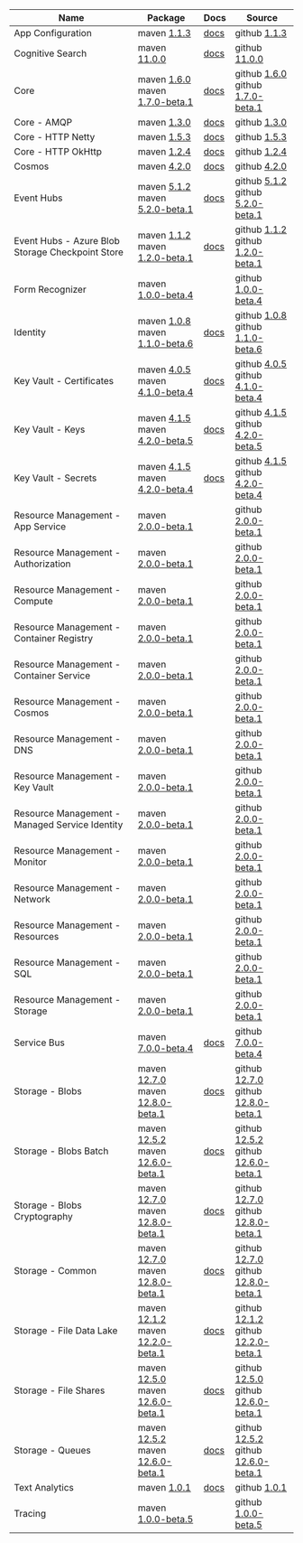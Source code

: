 | Name | Package | Docs | Source |
| ---- | ------- | ---- | ------ |
| App Configuration | maven [1.1.3](https://search.maven.org/artifact/com.azure/azure-data-appconfiguration/1.1.3/jar/) | [docs](https://docs.microsoft.com/java/api/overview/azure/data-appconfiguration-readme/) | github [1.1.3](https://github.com/Azure/azure-sdk-for-java/tree/azure-data-appconfiguration_1.1.3/sdk/appconfiguration/azure-data-appconfiguration/) |
| Cognitive Search | maven [11.0.0](https://search.maven.org/artifact/com.azure/azure-search-documents/11.0.0/jar/) | [docs](https://docs.microsoft.com/java/api/overview/azure/search-documents-readme/) | github [11.0.0](https://github.com/Azure/azure-sdk-for-java/tree/azure-search-documents_11.0.0/sdk/search/azure-search-documents/) |
| Core | maven [1.6.0](https://search.maven.org/artifact/com.azure/azure-core/1.6.0/jar/)<br>maven [1.7.0-beta.1](https://search.maven.org/artifact/com.azure/azure-core/1.7.0-beta.1/jar/) | [docs](https://docs.microsoft.com/java/api/overview/azure/core-readme/) | github [1.6.0](https://github.com/Azure/azure-sdk-for-java/tree/azure-core_1.6.0/sdk/core/azure-core/)<br>github [1.7.0-beta.1](https://github.com/Azure/azure-sdk-for-java/tree/azure-core_1.7.0-beta.1/sdk/core/azure-core/) |
| Core - AMQP | maven [1.3.0](https://search.maven.org/artifact/com.azure/azure-core-amqp/1.3.0/jar/) | [docs](https://docs.microsoft.com/java/api/overview/azure/core-amqp-readme/) | github [1.3.0](https://github.com/Azure/azure-sdk-for-java/tree/azure-core-amqp_1.3.0/sdk/core/azure-core-amqp/) |
| Core - HTTP Netty | maven [1.5.3](https://search.maven.org/artifact/com.azure/azure-core-http-netty/1.5.3/jar/) | [docs](https://docs.microsoft.com/java/api/overview/azure/core-http-netty-readme/) | github [1.5.3](https://github.com/Azure/azure-sdk-for-java/tree/azure-core-http-netty_1.5.3/sdk/core/azure-core-http-netty/) |
| Core - HTTP OkHttp | maven [1.2.4](https://search.maven.org/artifact/com.azure/azure-core-http-okhttp/1.2.4/jar/) | [docs](https://docs.microsoft.com/java/api/overview/azure/core-http-okhttp-readme/) | github [1.2.4](https://github.com/Azure/azure-sdk-for-java/tree/azure-core-http-okhttp_1.2.4/sdk/core/azure-core-http-okhttp/) |
| Cosmos | maven [4.2.0](https://search.maven.org/artifact/com.azure/azure-cosmos/4.2.0/jar/) | [docs](https://docs.microsoft.com/java/api/overview/azure/cosmos-readme/) | github [4.2.0](https://github.com/Azure/azure-sdk-for-java/tree/azure-cosmos_4.2.0/sdk/cosmos/azure-cosmos/) |
| Event Hubs | maven [5.1.2](https://search.maven.org/artifact/com.azure/azure-messaging-eventhubs/5.1.2/jar/)<br>maven [5.2.0-beta.1](https://search.maven.org/artifact/com.azure/azure-messaging-eventhubs/5.2.0-beta.1/jar/) | [docs](https://docs.microsoft.com/java/api/overview/azure/messaging-eventhubs-readme/) | github [5.1.2](https://github.com/Azure/azure-sdk-for-java/tree/azure-messaging-eventhubs_5.1.2/sdk/eventhubs/azure-messaging-eventhubs/)<br>github [5.2.0-beta.1](https://github.com/Azure/azure-sdk-for-java/tree/azure-messaging-eventhubs_5.2.0-beta.1/sdk/eventhubs/azure-messaging-eventhubs/) |
| Event Hubs - Azure Blob Storage Checkpoint Store | maven [1.1.2](https://search.maven.org/artifact/com.azure/azure-messaging-eventhubs-checkpointstore-blob/1.1.2/jar/)<br>maven [1.2.0-beta.1](https://search.maven.org/artifact/com.azure/azure-messaging-eventhubs-checkpointstore-blob/1.2.0-beta.1/jar/) | [docs](https://docs.microsoft.com/java/api/overview/azure/messaging-eventhubs-checkpointstore-blob-readme/) | github [1.1.2](https://github.com/Azure/azure-sdk-for-java/tree/azure-messaging-eventhubs-checkpointstore-blob_1.1.2/sdk/eventhubs/azure-messaging-eventhubs-checkpointstore-blob/)<br>github [1.2.0-beta.1](https://github.com/Azure/azure-sdk-for-java/tree/azure-messaging-eventhubs-checkpointstore-blob_1.2.0-beta.1/sdk/eventhubs/azure-messaging-eventhubs-checkpointstore-blob/) |
| Form Recognizer | maven [1.0.0-beta.4](https://search.maven.org/artifact/com.azure/azure-ai-formrecognizer/1.0.0-beta.4/jar/) |  | github [1.0.0-beta.4](https://github.com/Azure/azure-sdk-for-java/tree/azure-ai-formrecognizer_1.0.0-beta.4/sdk/formrecognizer/azure-ai-formrecognizer/) |
| Identity | maven [1.0.8](https://search.maven.org/artifact/com.azure/azure-identity/1.0.8/jar/)<br>maven [1.1.0-beta.6](https://search.maven.org/artifact/com.azure/azure-identity/1.1.0-beta.6/jar/) | [docs](https://docs.microsoft.com/java/api/overview/azure/identity-readme/) | github [1.0.8](https://github.com/Azure/azure-sdk-for-java/tree/azure-identity_1.0.8/sdk/identity/azure-identity/)<br>github [1.1.0-beta.6](https://github.com/Azure/azure-sdk-for-java/tree/azure-identity_1.1.0-beta.6/sdk/identity/azure-identity/) |
| Key Vault - Certificates | maven [4.0.5](https://search.maven.org/artifact/com.azure/azure-security-keyvault-certificates/4.0.5/jar/)<br>maven [4.1.0-beta.4](https://search.maven.org/artifact/com.azure/azure-security-keyvault-certificates/4.1.0-beta.4/jar/) | [docs](https://docs.microsoft.com/java/api/overview/azure/security-keyvault-certificates-readme/) | github [4.0.5](https://github.com/Azure/azure-sdk-for-java/tree/azure-security-keyvault-certificates_4.0.5/sdk/keyvault/azure-security-keyvault-certificates/)<br>github [4.1.0-beta.4](https://github.com/Azure/azure-sdk-for-java/tree/azure-security-keyvault-certificates_4.1.0-beta.4/sdk/keyvault/azure-security-keyvault-certificates/) |
| Key Vault - Keys | maven [4.1.5](https://search.maven.org/artifact/com.azure/azure-security-keyvault-keys/4.1.5/jar/)<br>maven [4.2.0-beta.5](https://search.maven.org/artifact/com.azure/azure-security-keyvault-keys/4.2.0-beta.5/jar/) | [docs](https://docs.microsoft.com/java/api/overview/azure/security-keyvault-keys-readme/) | github [4.1.5](https://github.com/Azure/azure-sdk-for-java/tree/azure-security-keyvault-keys_4.1.5/sdk/keyvault/azure-security-keyvault-keys/)<br>github [4.2.0-beta.5](https://github.com/Azure/azure-sdk-for-java/tree/azure-security-keyvault-keys_4.2.0-beta.5/sdk/keyvault/azure-security-keyvault-keys/) |
| Key Vault - Secrets | maven [4.1.5](https://search.maven.org/artifact/com.azure/azure-security-keyvault-secrets/4.1.5/jar/)<br>maven [4.2.0-beta.4](https://search.maven.org/artifact/com.azure/azure-security-keyvault-secrets/4.2.0-beta.4/jar/) | [docs](https://docs.microsoft.com/java/api/overview/azure/security-keyvault-secrets-readme/) | github [4.1.5](https://github.com/Azure/azure-sdk-for-java/tree/azure-security-keyvault-secrets_4.1.5/sdk/keyvault/azure-security-keyvault-secrets/)<br>github [4.2.0-beta.4](https://github.com/Azure/azure-sdk-for-java/tree/azure-security-keyvault-secrets_4.2.0-beta.4/sdk/keyvault/azure-security-keyvault-secrets/) |
| Resource Management - App Service | maven [2.0.0-beta.1](https://search.maven.org/artifact/com.azure.resourcemanager/azure-resourcemanager-appservice/2.0.0-beta.1/jar/) |  | github [2.0.0-beta.1](https://github.com/Azure/azure-sdk-for-java/tree/azure-resourcemanager-appservice_2.0.0-beta.1/sdk/https://github.com/Azure/azure-sdk-for-java/tree/azure-resourcemanager_2.0.0-beta.1/sdk/appservice/mgmt/azure-resourcemanager-appservice/) |
| Resource Management - Authorization | maven [2.0.0-beta.1](https://search.maven.org/artifact/com.azure.resourcemanager/azure-resourcemanager-authorization/2.0.0-beta.1/jar/) |  | github [2.0.0-beta.1](https://github.com/Azure/azure-sdk-for-java/tree/azure-resourcemanager-authorization_2.0.0-beta.1/sdk/https://github.com/Azure/azure-sdk-for-java/tree/azure-resourcemanager_2.0.0-beta.1/sdk/authorization/mgmt/azure-resourcemanager-authorization/) |
| Resource Management - Compute | maven [2.0.0-beta.1](https://search.maven.org/artifact/com.azure.resourcemanager/azure-resourcemanager-compute/2.0.0-beta.1/jar/) |  | github [2.0.0-beta.1](https://github.com/Azure/azure-sdk-for-java/tree/azure-resourcemanager-compute_2.0.0-beta.1/sdk/https://github.com/Azure/azure-sdk-for-java/tree/azure-resourcemanager_2.0.0-beta.1/sdk/compute/mgmt/azure-resourcemanager-compute/) |
| Resource Management - Container Registry | maven [2.0.0-beta.1](https://search.maven.org/artifact/com.azure.resourcemanager/azure-resourcemanager-containerregistry/2.0.0-beta.1/jar/) |  | github [2.0.0-beta.1](https://github.com/Azure/azure-sdk-for-java/tree/azure-resourcemanager-containerregistry_2.0.0-beta.1/sdk/https://github.com/Azure/azure-sdk-for-java/tree/azure-resourcemanager_2.0.0-beta.1/sdk/containerregistry/mgmt/azure-resourcemanager-containerregistry/) |
| Resource Management - Container Service | maven [2.0.0-beta.1](https://search.maven.org/artifact/com.azure.resourcemanager/azure-resourcemanager-containerservice/2.0.0-beta.1/jar/) |  | github [2.0.0-beta.1](https://github.com/Azure/azure-sdk-for-java/tree/azure-resourcemanager-containerservice_2.0.0-beta.1/sdk/https://github.com/Azure/azure-sdk-for-java/tree/azure-resourcemanager_2.0.0-beta.1/sdk/containerservice/mgmt/azure-resourcemanager-containerservice/) |
| Resource Management - Cosmos | maven [2.0.0-beta.1](https://search.maven.org/artifact/com.azure.resourcemanager/azure-resourcemanager-cosmos/2.0.0-beta.1/jar/) |  | github [2.0.0-beta.1](https://github.com/Azure/azure-sdk-for-java/tree/azure-resourcemanager-cosmos_2.0.0-beta.1/sdk/https://github.com/Azure/azure-sdk-for-java/tree/azure-resourcemanager_2.0.0-beta.1/sdk/cosmos/mgmt/azure-resourcemanager-cosmos/) |
| Resource Management - DNS | maven [2.0.0-beta.1](https://search.maven.org/artifact/com.azure.resourcemanager/azure-resourcemanager-dns/2.0.0-beta.1/jar/) |  | github [2.0.0-beta.1](https://github.com/Azure/azure-sdk-for-java/tree/azure-resourcemanager-dns_2.0.0-beta.1/sdk/https://github.com/Azure/azure-sdk-for-java/tree/azure-resourcemanager_2.0.0-beta.1/sdk/dns/mgmt/azure-resourcemanager-dns/) |
| Resource Management - Key Vault | maven [2.0.0-beta.1](https://search.maven.org/artifact/com.azure.resourcemanager/azure-resourcemanager-keyvault/2.0.0-beta.1/jar/) |  | github [2.0.0-beta.1](https://github.com/Azure/azure-sdk-for-java/tree/azure-resourcemanager-keyvault_2.0.0-beta.1/sdk/https://github.com/Azure/azure-sdk-for-java/tree/azure-resourcemanager_2.0.0-beta.1/sdk/keyvault/mgmt/azure-resourcemanager-keyvault/) |
| Resource Management - Managed Service Identity | maven [2.0.0-beta.1](https://search.maven.org/artifact/com.azure.resourcemanager/azure-resourcemanager-msi/2.0.0-beta.1/jar/) |  | github [2.0.0-beta.1](https://github.com/Azure/azure-sdk-for-java/tree/azure-resourcemanager-msi_2.0.0-beta.1/sdk/https://github.com/Azure/azure-sdk-for-java/tree/azure-resourcemanager_2.0.0-beta.1/sdk/managedserviceidentity/mgmt/azure-resourcemanager-msi/) |
| Resource Management - Monitor | maven [2.0.0-beta.1](https://search.maven.org/artifact/com.azure.resourcemanager/azure-resourcemanager-monitor/2.0.0-beta.1/jar/) |  | github [2.0.0-beta.1](https://github.com/Azure/azure-sdk-for-java/tree/azure-resourcemanager-monitor_2.0.0-beta.1/sdk/https://github.com/Azure/azure-sdk-for-java/tree/azure-resourcemanager_2.0.0-beta.1/sdk/monitor/mgmt/azure-resourcemanager-monitor/) |
| Resource Management - Network | maven [2.0.0-beta.1](https://search.maven.org/artifact/com.azure.resourcemanager/azure-resourcemanager-network/2.0.0-beta.1/jar/) |  | github [2.0.0-beta.1](https://github.com/Azure/azure-sdk-for-java/tree/azure-resourcemanager-network_2.0.0-beta.1/sdk/https://github.com/Azure/azure-sdk-for-java/tree/azure-resourcemanager_2.0.0-beta.1/sdk/network/mgmt/azure-resourcemanager-network/) |
| Resource Management - Resources | maven [2.0.0-beta.1](https://search.maven.org/artifact/com.azure.resourcemanager/azure-resourcemanager-resources/2.0.0-beta.1/jar/) |  | github [2.0.0-beta.1](https://github.com/Azure/azure-sdk-for-java/tree/azure-resourcemanager-resources_2.0.0-beta.1/sdk/https://github.com/Azure/azure-sdk-for-java/tree/azure-resourcemanager_2.0.0-beta.1/sdk/resources/mgmt/azure-resourcemanager-resources/) |
| Resource Management - SQL | maven [2.0.0-beta.1](https://search.maven.org/artifact/com.azure.resourcemanager/azure-resourcemanager-sql/2.0.0-beta.1/jar/) |  | github [2.0.0-beta.1](https://github.com/Azure/azure-sdk-for-java/tree/azure-resourcemanager-sql_2.0.0-beta.1/sdk/https://github.com/Azure/azure-sdk-for-java/tree/azure-resourcemanager_2.0.0-beta.1/sdk/sql/mgmt/azure-resourcemanager-sql/) |
| Resource Management - Storage | maven [2.0.0-beta.1](https://search.maven.org/artifact/com.azure.resourcemanager/azure-resourcemanager-storage/2.0.0-beta.1/jar/) |  | github [2.0.0-beta.1](https://github.com/Azure/azure-sdk-for-java/tree/azure-resourcemanager-storage_2.0.0-beta.1/sdk/https://github.com/Azure/azure-sdk-for-java/tree/azure-resourcemanager_2.0.0-beta.1/sdk/storage/mgmt/azure-resourcemanager-storage/) |
| Service Bus | maven [7.0.0-beta.4](https://search.maven.org/artifact/com.azure/azure-messaging-servicebus/7.0.0-beta.4/jar/) | [docs](https://docs.microsoft.com/java/api/overview/azure/messaging-servicebus-readme/) | github [7.0.0-beta.4](https://github.com/Azure/azure-sdk-for-java/tree/azure-messaging-servicebus_7.0.0-beta.4/sdk/servicebus/azure-messaging-servicebus/) |
| Storage - Blobs | maven [12.7.0](https://search.maven.org/artifact/com.azure/azure-storage-blob/12.7.0/jar/)<br>maven [12.8.0-beta.1](https://search.maven.org/artifact/com.azure/azure-storage-blob/12.8.0-beta.1/jar/) | [docs](https://docs.microsoft.com/java/api/overview/azure/storage-blob-readme/) | github [12.7.0](https://github.com/Azure/azure-sdk-for-java/tree/azure-storage-blob_12.7.0/sdk/storage/azure-storage-blob/)<br>github [12.8.0-beta.1](https://github.com/Azure/azure-sdk-for-java/tree/azure-storage-blob_12.8.0-beta.1/sdk/storage/azure-storage-blob/) |
| Storage - Blobs Batch | maven [12.5.2](https://search.maven.org/artifact/com.azure/azure-storage-blob-batch/12.5.2/jar/)<br>maven [12.6.0-beta.1](https://search.maven.org/artifact/com.azure/azure-storage-blob-batch/12.6.0-beta.1/jar/) | [docs](https://docs.microsoft.com/java/api/overview/azure/storage-blob-batch-readme/) | github [12.5.2](https://github.com/Azure/azure-sdk-for-java/tree/azure-storage-blob-batch_12.5.2/sdk/storage/azure-storage-blob-batch/)<br>github [12.6.0-beta.1](https://github.com/Azure/azure-sdk-for-java/tree/azure-storage-blob-batch_12.6.0-beta.1/sdk/storage/azure-storage-blob-batch/) |
| Storage - Blobs Cryptography | maven [12.7.0](https://search.maven.org/artifact/com.azure/azure-storage-blob-cryptography/12.7.0/jar/)<br>maven [12.8.0-beta.1](https://search.maven.org/artifact/com.azure/azure-storage-blob-cryptography/12.8.0-beta.1/jar/) | [docs](https://docs.microsoft.com/java/api/overview/azure/storage-blob-cryptography-readme/) | github [12.7.0](https://github.com/Azure/azure-sdk-for-java/tree/azure-storage-blob-cryptography_12.7.0/sdk/storage/azure-storage-blob-cryptography/)<br>github [12.8.0-beta.1](https://github.com/Azure/azure-sdk-for-java/tree/azure-storage-blob-cryptography_12.8.0-beta.1/sdk/storage/azure-storage-blob-cryptography/) |
| Storage - Common | maven [12.7.0](https://search.maven.org/artifact/com.azure/azure-storage-common/12.7.0/jar/)<br>maven [12.8.0-beta.1](https://search.maven.org/artifact/com.azure/azure-storage-common/12.8.0-beta.1/jar/) | [docs](https://docs.microsoft.com/java/api/overview/azure/storage-common-readme/) | github [12.7.0](https://github.com/Azure/azure-sdk-for-java/tree/azure-storage-common_12.7.0/sdk/storage/azure-storage-common/)<br>github [12.8.0-beta.1](https://github.com/Azure/azure-sdk-for-java/tree/azure-storage-common_12.8.0-beta.1/sdk/storage/azure-storage-common/) |
| Storage - File Data Lake | maven [12.1.2](https://search.maven.org/artifact/com.azure/azure-storage-file-datalake/12.1.2/jar/)<br>maven [12.2.0-beta.1](https://search.maven.org/artifact/com.azure/azure-storage-file-datalake/12.2.0-beta.1/jar/) | [docs](https://docs.microsoft.com/java/api/overview/azure/storage-file-datalake-readme/) | github [12.1.2](https://github.com/Azure/azure-sdk-for-java/tree/azure-storage-file-datalake_12.1.2/sdk/storage/azure-storage-file-datalake/)<br>github [12.2.0-beta.1](https://github.com/Azure/azure-sdk-for-java/tree/azure-storage-file-datalake_12.2.0-beta.1/sdk/storage/azure-storage-file-datalake/) |
| Storage - File Shares | maven [12.5.0](https://search.maven.org/artifact/com.azure/azure-storage-file-share/12.5.0/jar/)<br>maven [12.6.0-beta.1](https://search.maven.org/artifact/com.azure/azure-storage-file-share/12.6.0-beta.1/jar/) | [docs](https://docs.microsoft.com/java/api/overview/azure/storage-file-share-readme/) | github [12.5.0](https://github.com/Azure/azure-sdk-for-java/tree/azure-storage-file-share_12.5.0/sdk/storage/azure-storage-file-share/)<br>github [12.6.0-beta.1](https://github.com/Azure/azure-sdk-for-java/tree/azure-storage-file-share_12.6.0-beta.1/sdk/storage/azure-storage-file-share/) |
| Storage - Queues | maven [12.5.2](https://search.maven.org/artifact/com.azure/azure-storage-queue/12.5.2/jar/)<br>maven [12.6.0-beta.1](https://search.maven.org/artifact/com.azure/azure-storage-queue/12.6.0-beta.1/jar/) | [docs](https://docs.microsoft.com/java/api/overview/azure/storage-queue-readme/) | github [12.5.2](https://github.com/Azure/azure-sdk-for-java/tree/azure-storage-queue_12.5.2/sdk/storage/azure-storage-queue/)<br>github [12.6.0-beta.1](https://github.com/Azure/azure-sdk-for-java/tree/azure-storage-queue_12.6.0-beta.1/sdk/storage/azure-storage-queue/) |
| Text Analytics | maven [1.0.1](https://search.maven.org/artifact/com.azure/azure-ai-textanalytics/1.0.1/jar/) | [docs](https://docs.microsoft.com/java/api/overview/azure/ai-textanalytics-readme/) | github [1.0.1](https://github.com/Azure/azure-sdk-for-java/tree/azure-ai-textanalytics_1.0.1/sdk/textanalytics/azure-ai-textanalytics/) |
| Tracing | maven [1.0.0-beta.5](https://search.maven.org/artifact/com.azure/azure-core-tracing-opentelemetry/1.0.0-beta.5/jar/) |  | github [1.0.0-beta.5](https://github.com/Azure/azure-sdk-for-java/tree/azure-core-tracing-opentelemetry_1.0.0-beta.5/sdk/core/azure-core-tracing-opentelemetry/) |


